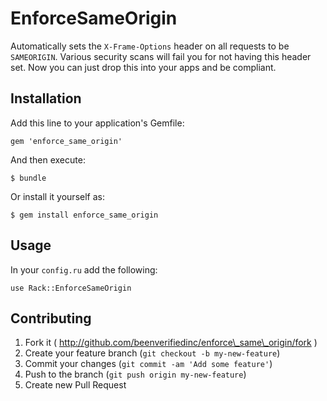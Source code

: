 # EnforceSameOrigin

Automatically sets the `X-Frame-Options` header on all requests to be `SAMEORIGIN`.  Various security scans will fail you for not having this header set. Now you can just drop this into your apps and be compliant.

## Installation

Add this line to your application's Gemfile:

    gem 'enforce_same_origin'

And then execute:

    $ bundle

Or install it yourself as:

    $ gem install enforce_same_origin

## Usage

In your `config.ru` add the following:

    use Rack::EnforceSameOrigin

## Contributing

1. Fork it ( http://github.com/beenverifiedinc/enforce\_same\_origin/fork )
2. Create your feature branch (`git checkout -b my-new-feature`)
3. Commit your changes (`git commit -am 'Add some feature'`)
4. Push to the branch (`git push origin my-new-feature`)
5. Create new Pull Request
